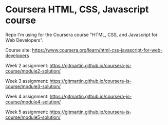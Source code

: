# Coursera HTML, CSS, Javascript course
Repo I'm using for the Coursera course "HTML, CSS, and Javascript for Web Developers". 

Course site: https://www.coursera.org/learn/html-css-javascript-for-web-developers

Week 2 assignment:
https://gitmartin.github.io/coursera-js-course/module2-solution/

Week 3 assignment:
https://gitmartin.github.io/coursera-js-course/module3-solution/

Week 4 assignment:
https://gitmartin.github.io/coursera-js-course/module4-solution/

Week 5 assignment:
https://gitmartin.github.io/coursera-js-course/module5-solution/
